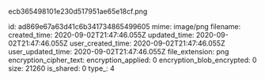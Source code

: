 ecb365498101e230d517951ae65e18cf.png

id: ad869e67a63d41c6b341734865499605
mime: image/png
filename: 
created_time: 2020-09-02T21:47:46.055Z
updated_time: 2020-09-02T21:47:46.055Z
user_created_time: 2020-09-02T21:47:46.055Z
user_updated_time: 2020-09-02T21:47:46.055Z
file_extension: png
encryption_cipher_text: 
encryption_applied: 0
encryption_blob_encrypted: 0
size: 21260
is_shared: 0
type_: 4
